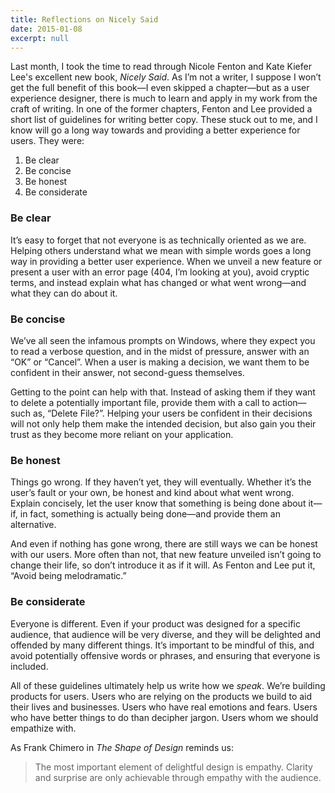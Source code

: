 ```yaml
---
title: Reflections on Nicely Said
date: 2015-01-08
excerpt: null
---
```


Last month, I took the time to read through Nicole Fenton and Kate Kiefer Lee's excellent new book, _Nicely Said_. As I’m not a writer, I suppose I won’t get the full benefit of this book—I even skipped a chapter—but as a user experience designer, there is much to learn and apply in my work from the craft of writing. In one of the former chapters, Fenton and Lee provided a short list of guidelines for writing better copy. These stuck out to me, and I know will go a long way towards and providing a better experience for users. They were:

1. Be clear
2. Be concise
3. Be honest
4. Be considerate

### Be clear

It’s easy to forget that not everyone is as technically oriented as we are. Helping others understand what we mean with simple words goes a long way in providing a better user experience. When we unveil a new feature or present a user with an error page (404, I’m looking at you), avoid cryptic terms, and instead explain what has changed or what went wrong—and what they can do about it.

### Be concise

We’ve all seen the infamous prompts on Windows, where they expect you to read a verbose question, and in the midst of pressure, answer with an “OK” or “Cancel”. When a user is making a decision, we want them to be confident in their answer, not second-guess themselves.

Getting to the point can help with that. Instead of asking them if they want to delete a potentially important file, provide them with a call to action—such as, “Delete File?”. Helping your users be confident in their decisions will not only help them make the intended decision, but also gain you their trust as they become more reliant on your application.

### Be honest

Things go wrong. If they haven’t yet, they will eventually. Whether it’s the user’s fault or your own, be honest and kind about what went wrong. Explain concisely, let the user know that something is being done about it—if, in fact, something is actually being done—and provide them an alternative.

And even if nothing has gone wrong, there are still ways we can be honest with our users. More often than not, that new feature unveiled isn’t going to change their life, so don’t introduce it as if it will. As Fenton and Lee put it, “Avoid being melodramatic.”

### Be considerate

Everyone is different. Even if your product was designed for a specific audience, that audience will be very diverse, and they will be delighted and offended by many different things. It’s important to be mindful of this, and avoid potentially offensive words or phrases, and ensuring that everyone is included.

All of these guidelines ultimately help us write how we _speak_. We’re building products for users. Users who are relying on the products we build to aid their lives and businesses. Users who have real emotions and fears. Users who have better things to do than decipher jargon. Users whom we should empathize with.

As Frank Chimero in _The Shape of Design_ reminds us:

> The most important element of delightful design is empathy. Clarity and surprise are only achievable through empathy with the audience.

